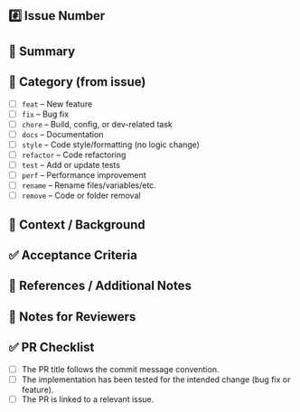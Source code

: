## #️⃣ Issue Number

<!--- Related issue(s), e.g., #12, #45 -->
<!--- Please make sure to link the issue for traceability -->

## 📝 Summary

<!--- Briefly explain the purpose of this PR. Focus on *what* was changed and *why*, rather than *how*. -->

## 📁 Category (from issue)

<!--- Select the category that matches this PR (should match issue category) -->

- [ ] `feat` – New feature
- [ ] `fix` – Bug fix
- [ ] `chore` – Build, config, or dev-related task
- [ ] `docs` – Documentation
- [ ] `style` – Code style/formatting (no logic change)
- [ ] `refactor` – Code refactoring
- [ ] `test` – Add or update tests
- [ ] `perf` – Performance improvement
- [ ] `rename` – Rename files/variables/etc.
- [ ] `remove` – Code or folder removal

## 📌 Context / Background

<!--- Why was this PR needed? Any relevant context or design decisions can go here. -->

## ✅ Acceptance Criteria

<!--- What needs to be true for this PR to be considered complete? -->

## 📎 References / Additional Notes

<!--- Related documents, links, screenshots, or diagrams -->

## 💬 Notes for Reviewers

<!--- Anything you'd like reviewers to focus on, ask for help with, or discuss together -->  
<!--- e.g., I'm not sure about the method name — do you have any suggestions for a better one? -->

## ✅ PR Checklist

- [ ] The PR title follows the commit message convention.
- [ ] The implementation has been tested for the intended change (bug fix or feature).
- [ ] The PR is linked to a relevant issue.